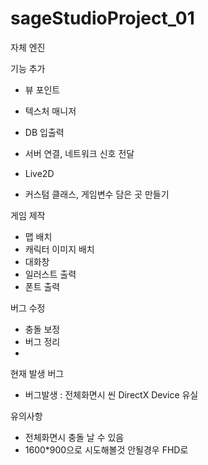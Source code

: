 # sageStudioProject_01

자체 엔진

기능 추가
 - 뷰 포인트
 - 텍스처 매니저
 - DB 입출력
 - 서버 연결, 네트워크 신호 전달
 - Live2D 
 
 - 커스텀 클래스, 게임변수 담은 곳 만들기
 
게임 제작
 - 맵 배치
 - 캐릭터 이미지 배치
 - 대화창
 - 일러스트 출력
 - 폰트 출력

버그 수정
 - 충돌 보정
 - 버그 정리
 - 
현재 발생 버그
 - 버그발생 : 전체화면시 씬 DirectX Device 유실

유의사항
 - 전체화면시 충돌 날 수 있음
 - 1600*900으로 시도해볼것 안될경우 FHD로
